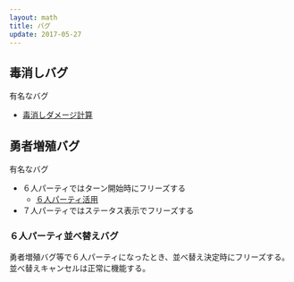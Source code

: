 ```yaml
---
layout: math
title: バグ
update: 2017-05-27
---
```


## 毒消しバグ

有名なバグ

* [毒消しダメージ計算](bug000)


## 勇者増殖バグ

有名なバグ

* ６人パーティではターン開始時にフリーズする
	* [６人パーティ活用](bug001)
* ７人パーティではステータス表示でフリーズする

### ６人パーティ並べ替えバグ

勇者増殖バグ等で６人パーティになったとき、並べ替え決定時にフリーズする。
並べ替えキャンセルは正常に機能する。
